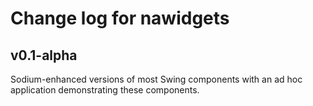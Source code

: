 # Change log for nawidgets

## v0.1-alpha

Sodium-enhanced versions of most Swing components with an ad hoc
application demonstrating these components.
